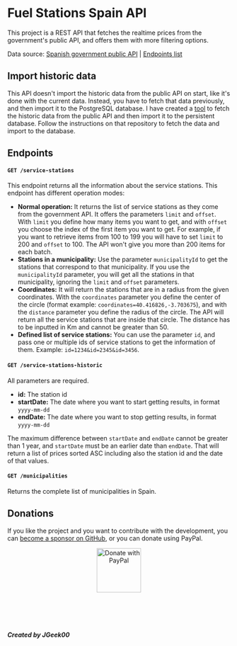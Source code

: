 # Fuel Stations Spain API
This project is a REST API that fetches the realtime prices from the government's public API, and offers them with more filtering options.

Data source: [Spanish government public API](https://datos.gob.es/es/catalogo/e05068001-precio-de-carburantes-en-las-gasolineras-espanolas) | [Endpoints list](https://sedeaplicaciones.minetur.gob.es/ServiciosRESTCarburantes/PreciosCarburantes/help)

## Import historic data
This API doesn't import the historic data from the public API on start, like it's done with the current data. Instead, you have to fetch that data previously, and then import it to the PostgreSQL database.
I have created a [tool](https://github.com/JGeek00/historic-fuel-stations-fetcher) to fetch the historic data from the public API and then import it to the persistent database. Follow the instructions on that repository to fetch the data and import to the database.

## Endpoints
#### `GET /service-stations`
This endpoint returns all the information about the service stations. This endpoint has different operation modes:
- **Normal operation:** It returns the list of service stations as they come from the government API. It offers the parameters ``limit`` and ``offset``. With ``limit`` you define how many items you want to get, and with ``offset`` you choose the index of the first item you want to get. For example, if you want to retrieve items from 100 to 199 you will have to set ``limit`` to 200 and ``offset`` to 100. The API won't give you more than 200 items for each batch.
- **Stations in a municipality:** Use the parameter ``municipalityId`` to get the stations that correspond to that municipality. If you use the ``municipalityId`` parameter, you will get all the stations in that municipality, ignoring the ``limit`` and ``offset`` parameters.
- **Coordinates:** It will return the stations that are in a radius from the given coordinates. With the ``coordinates`` parameter you define the center of the circle (format example: ``coordinates=40.416826,-3.703675``), and with the ``distance`` parameter you define the radius of the circle. The API will return all the service stations that are inside that circle. The distance has to be inputted in Km and cannot be greater than 50.
- **Defined list of service stations:** You can use the parameter ``id``, and pass one or multiple ids of service stations to get the information of them. Example: ``id=1234&id=2345&id=3456``.

#### `GET /service-stations-historic`
All parameters are required.
- **id:** The station id
- **startDate:** The date where you want to start getting results, in format ``yyyy-mm-dd``
- **endDate:** The date where you want to stop getting results, in format ``yyyy-mm-dd``

The maximum difference between ``startDate`` and ``endDate`` cannot be greater than 1 year, and ``startDate`` must be an earlier date than ``endDate``.
That will return a list of prices sorted ASC including also the station id and the date of that values.

#### `GET /municipalities`
Returns the complete list of municipalities in Spain.

## Donations
If you like the project and you want to contribute with the development, you can [become a sponsor on GitHub](https://github.com/sponsors/JGeek00), or you can donate using PayPal.

<div align="center">
  <a href="https://www.paypal.com/donate/?hosted_button_id=T63UK6AVL3MG8">
    <img src="https://raw.githubusercontent.com/stefan-niedermann/paypal-donate-button/master/paypal-donate-button.png" alt="Donate with PayPal" height="100" />
  </a>
</div>

<br>
<br>
<br>
<br>

##### Created by JGeek00